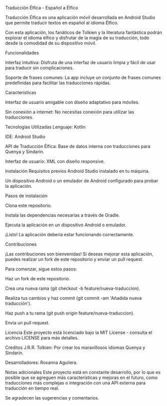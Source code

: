 Traducción Élfica - Español a Élfico


Traducción Élfica es una aplicación móvil desarrollada en Android Studio que permite traducir textos en español al idioma Élfico. 

Con esta aplicación, los fanáticos de Tolkien y la literatura fantástica podrán explorar el idioma élfico y disfrutar de la magia de su traducción, todo desde la comodidad de su dispositivo móvil.

Funcionalidades

Interfaz intuitiva: Disfruta de una interfaz de usuario limpia y fácil de usar para traducir sin complicaciones.

Soporte de frases comunes: La app incluye un conjunto de frases comunes predefinidas para facilitar las traducciones rápidas.

Características

Interfaz de usuario amigable con diseño adaptativo para móviles.

Sin conexión a internet: No necesitas conexión para utilizar las traducciones.

Tecnologías Utilizadas
Lenguaje: Kotlin

IDE: Android Studio

API de Traducción Élfica: Base de datos interna con traducciones para Quenya y Sindarin.

Interfaz de usuario: XML con diseño responsive.

Instalación
Requisitos previos
Android Studio instalado en tu máquina.

Un dispositivo Android o un emulador de Android configurado para probar la aplicación.

Pasos de instalación

Clona este repositorio.

Instala las dependencias necesarias a través de Gradle.

Ejecuta la aplicación en un dispositivo Android o emulador.

¡Listo! La aplicación debería estar funcionando correctamente.


Contribuciones

¡Las contribuciones son bienvenidas! Si deseas mejorar esta aplicación, puedes realizar un fork de este repositorio y enviar un pull request.

Para comenzar, sigue estos pasos:

Haz un fork de este repositorio.

Crea una nueva rama (git checkout -b feature/nueva-traduccion).

Realiza tus cambios y haz commit (git commit -am 'Añadida nueva traducción').

Haz push a tu rama (git push origin feature/nueva-traduccion).

Envía un pull request.

Licencia
Este proyecto está licenciado bajo la MIT License - consulta el archivo LICENSE para más detalles.

Créditos
J.R.R. Tolkien: Por crear los maravillosos idiomas Quenya y Sindarin.

Desarrolladores: Roxanna Aguilera.

Notas adicionales
Este proyecto está en constante desarrollo, por lo que es posible que se agreguen más características y mejoras en el futuro, como traducciones más complejas o integración con una API externa para traducción en tiempo real.

Se agradecen las sugerencias y comentarios.
